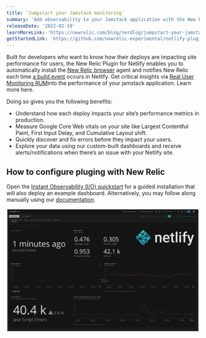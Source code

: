 ```yaml
---
title: ‘Jumpstart your Jamstack monitoring'
summary: 'Add observability to your Jamstack application with the New Relic Netlify plugin and quickstart'
releaseDate: '2022-02-10'
learnMoreLink: 'https://newrelic.com/blog/nerdlog/jumpstart-your-jamstack-monitoring' 
getStartedLink: 'https://github.com/newrelic-experimental/netlify-plugin/#install-the-netlify-quickstart '
---
```

Built for developers who want to know how their deploys are impacting site performance for users, the New Relic Plugin for Netlify enables you to automatically install the [New Relic browser](https://docs.newrelic.com/docs/browser/browser-monitoring/getting-started/introduction-browser-monitoring/) agent and notifies New Relic each time [a build event](https://docs.netlify.com/configure-builds/build-plugins/create-plugins/#plug-into-events) occurs in Netlify. Get critical insights via [Real User Monitoring RUM](https://newrelic.com/products/browser-monitoring)into the performance of your jamstack application. Learn more here.

Doing so gives you the following benefits:

* Understand how each deploy impacts your site’s performance metrics in production.
* Measure Google Core Web vitals on your site like Largest Contentful Paint, First Input Delay, and Cumulative Layout shift.
* Quickly discover and fix errors before they impact your users. 
* Explore your data using our custom-built dashboards and receive alerts/notifications when there’s an issue with your Netlify site. 

## How to configure pluging with New Relic

Open the [Instant Observability (I/O) quickstart](https://developer.newrelic.com/instant-observability/netlify/5861d7f5-26c0-43ad-bda8-c893c4b27b25/) for a guided installation that will also deploy an example dashboard. Alternatively, you may follow along manually using our [documentation](https://github.com/newrelic-experimental/netlify-plugin).

![Netlify Dashboard](./images/netlify_dashboard_2022-02-09.png  "Netlify Dashboard")




